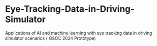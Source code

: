 # Eye-Tracking-Data-in-Driving-Simulator
Applications of AI and machine learning with eye tracking data in driving simulator scenarios ( GSOC 2024 Prototype)
